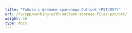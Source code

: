 ```yaml
---
title: "Работа с файлами хранилища Outlook (PST/OST)"
url: /ru/cpp/working-with-outlook-storage-files-pst/ost/
weight: 30
type: docs
---
```



